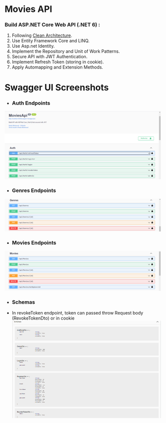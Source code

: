 # Movies API
### Build ASP.NET Core Web API (.NET 6) :
1. Following [Clean Architecture](https://docs.microsoft.com/en-us/dotnet/architecture/modern-web-apps-azure/common-web-application-architectures#clean-architecture).
2. Use Entity Framework Core and LINQ.
3. Use Asp.net Identity.
4. Implement the Repository and Unit of Work Patterns.
5. Secure API with JWT Authentication.
6. Implement Refresh Token (storing in cookie).
7. Apply Automapping and Extension Methods.
# Swagger UI Screenshots
- ### Auth Endpoints
![auth](SwaggerUI-Screenshots/Auth.png)

- ### Genres Endpoints
![auth](SwaggerUI-Screenshots/Geners.png)

- ### Movies Endpoints
![auth](SwaggerUI-Screenshots/Movies.png)

- ### Schemas
- In revokeToken endpoint, token can passed throw Request body (RevokeTokenDto) or in cookie
![auth](SwaggerUI-Screenshots/Schemas.png)
